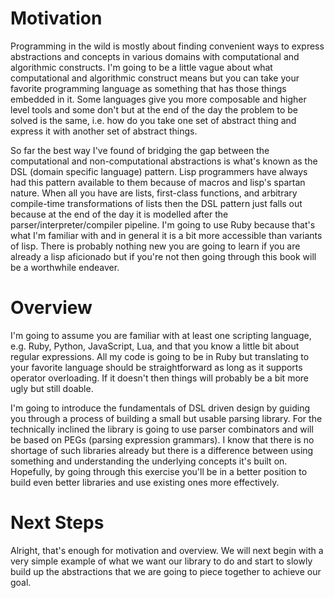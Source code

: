 # Motivation
Programming in the wild is mostly about finding convenient ways to express abstractions and concepts in various domains with computational and algorithmic constructs. I'm going to be a little vague about what computational and algorithmic construct means but you can take your favorite programming language as something that has those things embedded in it. Some languages give you more composable and higher level tools and some don't but at the end of the day the problem to be solved is the same, i.e. how do you take one set of abstract thing and express it with another set of abstract things.

So far the best way I've found of bridging the gap between the computational and non-computational abstractions is what's known as the DSL (domain specific language) pattern. Lisp programmers have always had this pattern available to them because of macros and lisp's spartan nature. When all you have are lists, first-class functions, and arbitrary compile-time transformations of lists then the DSL pattern just falls out because at the end of the day it is modelled after the parser/interpreter/compiler pipeline. I'm going to use Ruby because that's what I'm familiar with and in general it is a bit more accessible than variants of lisp. There is probably nothing new you are going to learn if you are already a lisp aficionado but if you're not then going through this book will be a worthwhile endeaver.

# Overview
I'm going to assume you are familiar with at least one scripting language, e.g. Ruby, Python, JavaScript, Lua, and that you know a little bit about regular expressions. All my code is going to be in Ruby but translating to your favorite language should be straightforward as long as it supports operator overloading. If it doesn't then things will probably be a bit more ugly but still doable.

I'm going to introduce the fundamentals of DSL driven design by guiding you through a process of building a small but usable parsing library. For the technically inclined the library is going to use parser combinators and will be based on PEGs (parsing expression grammars). I know that there is no shortage of such libraries already but there is a difference between using something and understanding the underlying concepts it's built on. Hopefully, by going through this exercise you'll be in a better position to build even better libraries and use existing ones more effectively.

# Next Steps
Alright, that's enough for motivation and overview. We will next begin with a very simple example of what we want our library to do and start to slowly build up the abstractions that we are going to piece together to achieve our goal.
